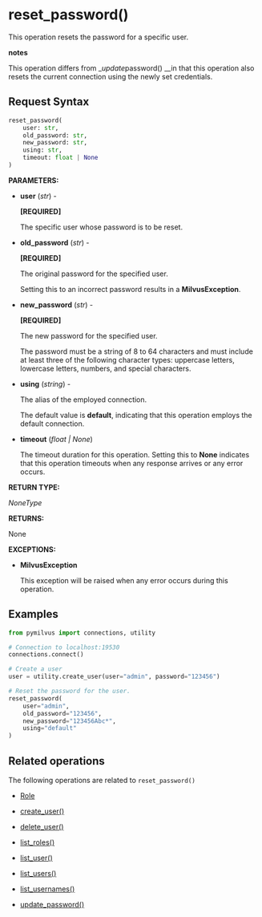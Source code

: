 # reset_password()

This operation resets the password for a specific user. 

<div class="admonition note">

<p><b>notes</b></p>

<p>This operation differs from _<em>update</em>password() __in that this operation also resets the current connection using the newly set credentials.</p>

</div>

## Request Syntax

```python
reset_password(
    user: str,
    old_password: str,
    new_password: str,
    using: str,
    timeout: float | None
)
```

__PARAMETERS:__

- __user__ (_str_) - 

    __[REQUIRED]__

    The specific user whose password is to be reset.

- __old_password__ (_str_) - 

    __[REQUIRED]__

    The original password for the specified user.

    Setting this to an incorrect password results in a __MilvusException__.

- __new_password__ (_str_) - 

    __[REQUIRED]__

    The new password for the specified user. 

    The password must be a string of 8 to 64 characters and must include at least three of the following character types: uppercase letters, lowercase letters, numbers, and special characters.

- __using__ (_string_) - 

    The alias of the employed connection.

    The default value is __default__, indicating that this operation employs the default connection.

- __timeout__ (_float _|_ None_)  

    The timeout duration for this operation. Setting this to __None__ indicates that this operation timeouts when any response arrives or any error occurs.

__RETURN TYPE:__

_NoneType_

__RETURNS:__

None

__EXCEPTIONS:__

- __MilvusException__

    This exception will be raised when any error occurs during this operation.

## Examples

```python
from pymilvus import connections, utility

# Connection to localhost:19530
connections.connect()

# Create a user
user = utility.create_user(user="admin", password="123456")

# Reset the password for the user.
reset_password(
    user="admin",
    old_password="123456",
    new_password="123456Abc*",
    using="default"
)
```

## Related operations

The following operations are related to `reset_password()`

- [Role](./ORM/Role.md)

- [create_user()](./create_user.md)

- [delete_user()](./delete_user.md)

- [list_roles()](./list_roles.md)

- [list_user()](./list_user.md)

- [list_users()](./list_users.md)

- [list_usernames()](./list_usernames.md)

- [update_password()](./update_password.md)


